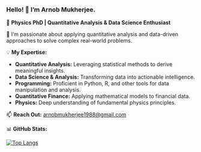 ### Hello! 👋 I’m Arnob Mukherjee.

🔬 **Physics PhD | Quantitative Analysis & Data Science Enthusiast**

🔭 I’m passionate about applying quantitative analysis and data-driven approaches to solve complex real-world problems.

💡 **My Expertise:**
- **Quantitative Analysis:** Leveraging statistical methods to derive meaningful insights.
- **Data Science & Analysis:** Transforming data into actionable intelligence.
- **Programming:** Proficient in Python, R, and other tools for data manipulation and analysis.
- **Quantitative Finance:** Applying mathematical models to financial data.
- **Physics:** Deep understanding of fundamental physics principles.

📫 **Reach Out:** arnobmukherjee1988@gmail.com

📊 **GitHub Stats:**
<!-- [![Top Langs](https://github-readme-stats.vercel.app/api/top-langs/?username=arnobmukherjee1988)](https://github.com/arnobmukherjee1988/github-readme-stats)  
[![Arnob's GitHub stats](https://github-readme-stats.vercel.app/api?username=arnobmukherjee1988&show_icons=true&theme=default)](https://github.com/arnobmukherjee1988/github-readme-stats) -->

[![Top Langs](https://github-readme-stats-git-masterrstaa-rickstaa.vercel.app/api/top-langs/?username=arnobmukherjee1988)](https://github.com/arnobmukherjee1988/github-readme-stats)